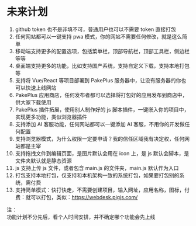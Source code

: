 # 未来计划

1. github token 也不是非填不可，普通用户也可以不需要 token 直接打包
2. 任何网站都可以一键支持 pwa 模式，你的网站不需要任何修改，就是这么简单
3. 移动端支持更多的配置选项，包括菜单栏，顶部导航栏，顶部工具栏，侧边栏等等
4. 桌面端支持更多的功能，比如支持国产系统，支持自定义下载，支持本地打包等
5. 支持将 Vue/React 等项目部署到 PakePlus 服务器中，让没有服务器的你也可以快速上线网站
6. PakePlus 应用商店，任何发布者都可以选择将打包好的应用发布到商店中，供大家下载使用
7. PakePlus 插件拓展，使用别人制作好的 js 脚本插件，一键嵌入你的项目中，实现更多功能，类似浏览器插件
8. 支持添加 AI 客服功能，任何网站都可以一键添加 AI 客服，不用你的开发做任何配置
9. 支持浏览器模式，为什么权限一定要申请？我的信任区域我有决定权，任何网站都是主宰
10. 支持拖拽文件到编辑页面，是图片默认会用在 icon 上，是 js 默认会脚本，是文件夹默认就是静态资源
11. js 支持上传 js 文件，或者包含 main.js 的文件夹，main.js 默认作为入口
12. 打包支持本地打包，仅支持和本机架构一致的系统打包，如果要打包别的系统，需付费
13. 支持简单模式：快打快走，不需要创建项目，输入网址，应用名称，图标，付费：就可以打包，类似：https://webdesk.pigjs.com/

注：  
功能计划不分先后，看个人时间安排，并不确定哪个功能会先上线
